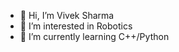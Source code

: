 - 👋 Hi, I’m Vivek Sharma
- 👀 I’m interested in Robotics
- 🌱 I’m currently learning C++/Python

<!---
geekovic/geekovic is a ✨ special ✨ repository because its `README.md` (this file) appears on your GitHub profile.
You can click the Preview link to take a look at your changes.
--->
